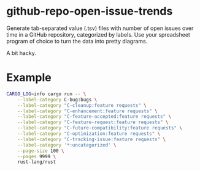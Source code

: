 # github-repo-open-issue-trends
Generate tab-separated value (.tsv) files with number of open issues over time in a GitHub repository, categorized by labels. Use your spreadsheet program of choice to turn the data into pretty diagrams.

A bit hacky.

# Example

```sh
CARGO_LOG=info cargo run -- \
    --label-category C-bug:bugs \
    --label-category "C-cleanup:feature requests" \
    --label-category "C-enhancement:feature requests" \
    --label-category "C-feature-accepted:feature requests" \
    --label-category "C-feature-request:feature requests" \
    --label-category "C-future-compatibility:feature requests" \
    --label-category "C-optimization:feature requests" \
    --label-category "C-tracking-issue:feature requests" \
    --label-category '*:uncategorized' \
    --page-size 100 \
    --pages 9999 \
    rust-lang/rust
```
